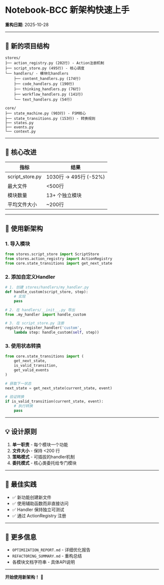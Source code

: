 # Notebook-BCC 新架构快速上手

**重构日期**: 2025-10-28

---

## 📂 新的项目结构

```
stores/
├── action_registry.py (202行) - Action注册机制
├── script_store.py (495行) - 核心调度 
└── handlers/ - 模块化handlers
    ├── content_handlers.py (174行)
    ├── code_handlers.py (190行) 
    ├── thinking_handlers.py (76行)
    ├── workflow_handlers.py (141行)
    └── text_handlers.py (54行)

core/
├── state_machine.py (903行) - FSM核心
├── state_transitions.py (153行) - 转换规则
├── states.py
├── events.py
└── context.py
```

---

## 🎯 核心改进

| 指标 | 结果 |
|------|------|
| script_store.py | 1030行 → 495行 (-52%) |
| 最大文件 | <500行 |
| 模块数量 | 13+ 个独立模块 |
| 平均文件大小 | ~200行 |

---

## 🚀 使用新架构

### 1. 导入模块

```python
from stores.script_store import ScriptStore
from stores.action_registry import ActionRegistry
from core.state_transitions import get_next_state
```

### 2. 添加自定义Handler

```python
# 1. 创建 stores/handlers/my_handler.py
def handle_custom(script_store, step):
    # 实现
    pass

# 2. 在 handlers/__init__.py 导出
from .my_handler import handle_custom

# 3. 在 script_store.py 注册
registry.register_handler('custom',
    lambda step: handle_custom(self, step))
```

### 3. 使用状态转换

```python
from core.state_transitions import (
    get_next_state,
    is_valid_transition,
    get_valid_events
)

# 获取下一状态
next_state = get_next_state(current_state, event)

# 验证转换
if is_valid_transition(current_state, event):
    # 执行转换
    pass
```

---

## 💡 设计原则

1. **单一职责** - 每个模块一个功能
2. **文件大小** - 保持 <200 行
3. **策略模式** - 可插拔的handler机制
4. **委托模式** - 核心类委托给专门模块

---

## 📝 最佳实践

- ✅ 新功能创建新文件
- ✅ 使用辅助函数而非直接访问
- ✅ Handler 保持独立可测试
- ✅ 通过 ActionRegistry 注册

---

## 📖 更多信息

- `OPTIMIZATION_REPORT.md` - 详细优化报告
- `REFACTORING_SUMMARY.md` - 重构总结
- 各模块文档字符串 - 具体API说明

---

**开始使用新架构！** 🎉
